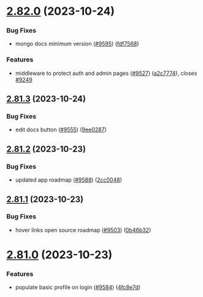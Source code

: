 # [2.82.0](https://github.com/EddieHubCommunity/BioDrop/compare/v2.81.3...v2.82.0) (2023-10-24)


### Bug Fixes

* mongo docs minimum version ([#9595](https://github.com/EddieHubCommunity/BioDrop/issues/9595)) ([fdf7568](https://github.com/EddieHubCommunity/BioDrop/commit/fdf756849dc0ae302d34d667c11980c05d5790df))


### Features

* middleware to protect auth and admin pages ([#9527](https://github.com/EddieHubCommunity/BioDrop/issues/9527)) ([a2c7774](https://github.com/EddieHubCommunity/BioDrop/commit/a2c77741f4809154d80cc643f1a355934e6a070f)), closes [#9249](https://github.com/EddieHubCommunity/BioDrop/issues/9249)



## [2.81.3](https://github.com/EddieHubCommunity/BioDrop/compare/v2.81.2...v2.81.3) (2023-10-24)


### Bug Fixes

* edit docs button ([#9555](https://github.com/EddieHubCommunity/BioDrop/issues/9555)) ([9ee0287](https://github.com/EddieHubCommunity/BioDrop/commit/9ee02872c6b7d40de116e0032af8974968bf7f71))



## [2.81.2](https://github.com/EddieHubCommunity/BioDrop/compare/v2.81.1...v2.81.2) (2023-10-23)


### Bug Fixes

* updated app roadmap ([#9588](https://github.com/EddieHubCommunity/BioDrop/issues/9588)) ([2cc0048](https://github.com/EddieHubCommunity/BioDrop/commit/2cc0048e97abf486188bb544de262cb33f19b035))



## [2.81.1](https://github.com/EddieHubCommunity/BioDrop/compare/v2.81.0...v2.81.1) (2023-10-23)


### Bug Fixes

* hover links open source roadmap ([#9503](https://github.com/EddieHubCommunity/BioDrop/issues/9503)) ([0b46b32](https://github.com/EddieHubCommunity/BioDrop/commit/0b46b32c4e8e86ca2b38e6d1e140f1b306f745c1))



# [2.81.0](https://github.com/EddieHubCommunity/BioDrop/compare/v2.80.3...v2.81.0) (2023-10-23)


### Features

* populate basic profile on login ([#9584](https://github.com/EddieHubCommunity/BioDrop/issues/9584)) ([4fc8e7d](https://github.com/EddieHubCommunity/BioDrop/commit/4fc8e7d68cfde2183af285c9fb4d26651982896f))



